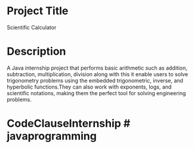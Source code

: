 # Project Title
Scientific Calculator

# Description
A Java internship project that performs basic arithmetic such as addition, subtraction, multiplication, division along with this it enable users to solve trigonometry problems using the embedded trigonometric, inverse, and hyperbolic functions.They can also work with exponents, logs, and scientific notations, making them the perfect tool for solving engineering problems.

# CodeClauseInternship # javaprogramming
